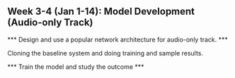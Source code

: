 ## Week 3-4 (Jan 1-14): Model Development (Audio-only Track)

*** Design and use a popular network architecture for audio-only track. ***

Cloning the baseline system and doing training and sample results.

*** Train the model and study the outcome ***


